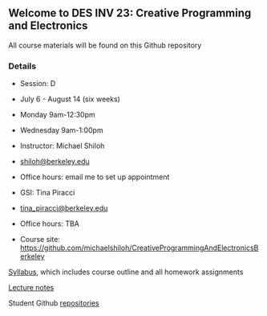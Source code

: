 ## Welcome to DES INV 23: Creative Programming and Electronics

All course materials will be found on this Github repository

### Details 
- Session: D
- July 6 - August 14 (six weeks)
- Monday 9am-12:30pm
- Wednesday 9am-1:00pm

- Instructor: Michael Shiloh 
- shiloh@berkeley.edu
- Office hours: email me to set up appointment

- GSI: Tina Piracci 
- tina_piracci@berkeley.edu
- Office hours: TBA

- Course site: https://github.com/michaelshiloh/CreativeProgrammingAndElectronicsBerkeley

[Syllabus](syllabus.md), which includes course outline and all homework
assignments

[Lecture notes](lectureNotes.md)

Student Github [repositories](studentGithubRepositories.md)

